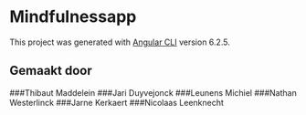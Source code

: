 # Mindfulnessapp

This project was generated with [Angular CLI](https://github.com/angular/angular-cli) version 6.2.5.

## Gemaakt door

###Thibaut Maddelein
###Jari Duyvejonck
###Leunens Michiel
###Nathan Westerlinck
###Jarne Kerkaert
###Nicolaas Leenknecht
